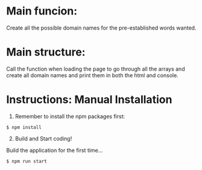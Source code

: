 # Main funcion: 
Create all the possible domain names for the pre-established words wanted.

# Main structure: 
Call the function when loading the page to go through all the arrays and create all domain names and print them in both the html and console.



# Instructions: Manual Installation

1) Remember to install the npm packages first:
```
$ npm install
```

2) Build and Start coding!

Build the application for the first time...

```
$ npm run start
```
